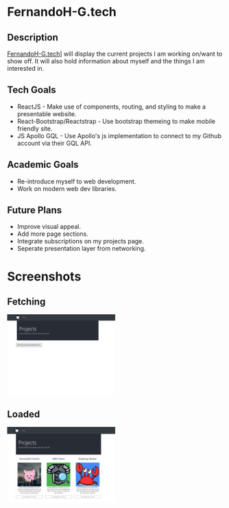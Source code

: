 # FernandoH-G.tech

## Description
[FernandoH-G.tech](fernandoh-g.tech)] will display the current projects I am working on/want to show off. 
It will also hold information about myself and the things I am interested in.

## Tech Goals
+ ReactJS - Make use of components, routing, and styling to make a presentable website.
+ React-Bootstrap/Reactstrap - Use bootstrap themeing to make mobile friendly site.
+ JS Apollo GQL - Use Apollo's js implementation to connect to my Github account via their GQL API.

## Academic Goals
+ Re-introduce myself to web development.
+ Work on modern web dev libraries.

## Future Plans
+ Improve visual appeal.
+ Add more page sections.
+ Integrate subscriptions on my projects page.
+ Seperate presentation layer from networking.

# Screenshots

## Fetching
<img src="repo-images/fetching_site.png" width="50%"/>
<br>

## Loaded
<img src="repo-images/landing_site.PNG" width="50%"/>
<br>
